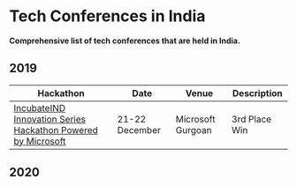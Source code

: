 # Tech Conferences in India

**Comprehensive list of tech conferences that are held in India.**
## 2019
| Hackathon | Date | Venue | Description |
|------------|------|-------|-------------|
| [IncubateIND Innovation Series Hackathon Powered by Microsoft](https://twitter.com/IncubateIND/status/1208667559144218624) | 21-22 December | Microsoft Gurgoan | 3rd Place Win |

## 2020

